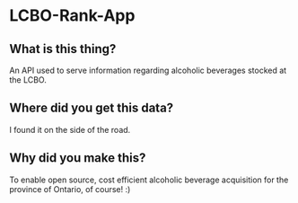# LCBO-Rank-App

## What is this thing?

An API used to serve information regarding alcoholic beverages stocked at the LCBO.

## Where did you get this data?

I found it on the side of the road.

## Why did you make this?

To enable open source, cost efficient alcoholic beverage acquisition for the province of Ontario, of course! :)
